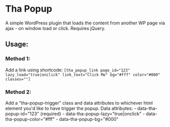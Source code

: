 # Tha Popup

A simple WordPress plugin that loads the content from another WP page via ajax - on window load or click. Requires jQuery.

## Usage:

### Method 1: 
Add a link using shortcode:
```[tha_popup_link page_id="123" lazy_load="true|onclick" link_text="Click Me" bg="#fff" color="#000" classes=""] ```

### Method 2:
Add a "tha-popup-trigger" class and data attributes to whichever html element you'd like to have trigger the popup.
	Data attributes:
	 - data-tha-popup-id="123" (required)
	 - data-tha-popup-lazy="true|onclick"
	 - data-tha-popup-color="#fff"
	 - data-tha-popup-bg="#000"



